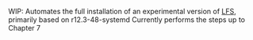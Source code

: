 WIP: Automates the full installation of an experimental version of [LFS](https://www.linuxfromscratch.org), primarily based on r12.3-48-systemd
Currently performs the steps up to Chapter 7
